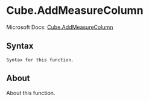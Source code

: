 ---
---

# Cube.AddMeasureColumn

Microsoft Docs: [Cube.AddMeasureColumn](https://docs.microsoft.com/en-us/powerquery-m/cube-addmeasurecolumn)

## Syntax

```powerquery-m
Syntax for this function.
```

## About

About this function.

